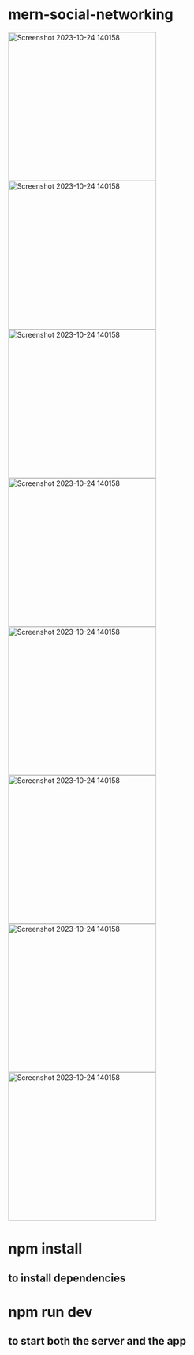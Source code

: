 # mern-social-networking

<img width="300" alt="Screenshot 2023-10-24 140158" src="https://github.com/Basliel-Amsalu/mern-social-networking/assets/119809588/94bb8439-9acf-4741-809b-6e8ed936c38e">
<img width="300" alt="Screenshot 2023-10-24 140158" src="https://github.com/Basliel-Amsalu/mern-social-networking/assets/119809588/aa986eba-5d3f-437f-9ef5-868e602a2fe1">
<img width="300" alt="Screenshot 2023-10-24 140158" src="https://github.com/Basliel-Amsalu/mern-social-networking/assets/119809588/eb0fb47f-6c5d-40ff-a496-df1e526f60f1">
<img width="300" alt="Screenshot 2023-10-24 140158" src="https://github.com/Basliel-Amsalu/mern-social-networking/assets/119809588/e776de60-1fc0-4f6d-86b5-920fc05159bc">
<img width="300" alt="Screenshot 2023-10-24 140158" src="https://github.com/Basliel-Amsalu/mern-social-networking/assets/119809588/e6c3571a-af10-48c1-8534-f29b23d2ec9b">
<img width="300" alt="Screenshot 2023-10-24 140158" src="https://github.com/Basliel-Amsalu/mern-social-networking/assets/119809588/dce1f870-d254-48ff-83e4-20568f3695ce">
<img width="300" alt="Screenshot 2023-10-24 140158" src="https://github.com/Basliel-Amsalu/mern-social-networking/assets/119809588/b0debe97-535f-496b-934e-1a90ee058577">
<img width="300" alt="Screenshot 2023-10-24 140158" src="https://github.com/Basliel-Amsalu/mern-social-networking/assets/119809588/93e203a2-1785-4d60-bec1-79158a4daed7">

# npm install
## to install dependencies
# npm run dev
## to start both the server and the app
